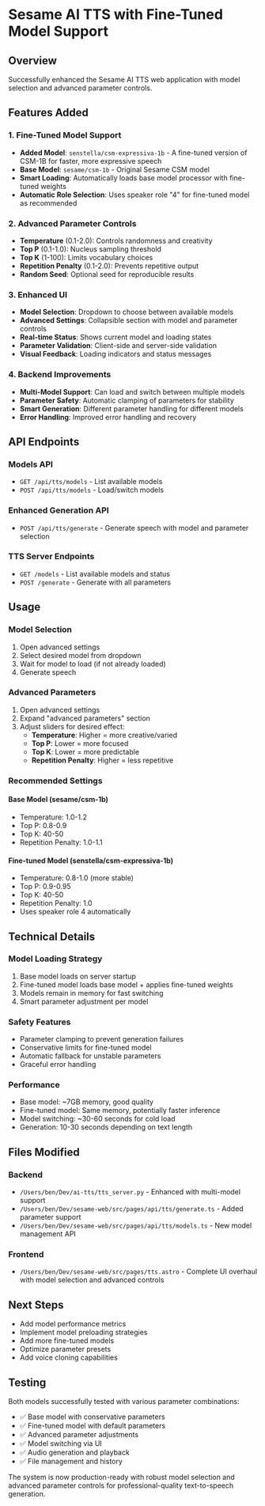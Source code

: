 # Sesame AI TTS with Fine-Tuned Model Support

## Overview

Successfully enhanced the Sesame AI TTS web application with model selection and advanced parameter controls.

## Features Added

### 1. Fine-Tuned Model Support

- **Added Model**: `senstella/csm-expressiva-1b` - A fine-tuned version of CSM-1B for faster, more expressive speech
- **Base Model**: `sesame/csm-1b` - Original Sesame CSM model
- **Smart Loading**: Automatically loads base model processor with fine-tuned weights
- **Automatic Role Selection**: Uses speaker role "4" for fine-tuned model as recommended

### 2. Advanced Parameter Controls

- **Temperature** (0.1-2.0): Controls randomness and creativity
- **Top P** (0.1-1.0): Nucleus sampling threshold
- **Top K** (1-100): Limits vocabulary choices
- **Repetition Penalty** (0.1-2.0): Prevents repetitive output
- **Random Seed**: Optional seed for reproducible results

### 3. Enhanced UI

- **Model Selection**: Dropdown to choose between available models
- **Advanced Settings**: Collapsible section with model and parameter controls
- **Real-time Status**: Shows current model and loading states
- **Parameter Validation**: Client-side and server-side validation
- **Visual Feedback**: Loading indicators and status messages

### 4. Backend Improvements

- **Multi-Model Support**: Can load and switch between multiple models
- **Parameter Safety**: Automatic clamping of parameters for stability
- **Smart Generation**: Different parameter handling for different models
- **Error Handling**: Improved error handling and recovery

## API Endpoints

### Models API

- `GET /api/tts/models` - List available models
- `POST /api/tts/models` - Load/switch models

### Enhanced Generation API

- `POST /api/tts/generate` - Generate speech with model and parameter selection

### TTS Server Endpoints

- `GET /models` - List available models and status
- `POST /generate` - Generate with all parameters

## Usage

### Model Selection

1. Open advanced settings
2. Select desired model from dropdown
3. Wait for model to load (if not already loaded)
4. Generate speech

### Advanced Parameters

1. Open advanced settings
2. Expand "advanced parameters" section
3. Adjust sliders for desired effect:
   - **Temperature**: Higher = more creative/varied
   - **Top P**: Lower = more focused
   - **Top K**: Lower = more predictable
   - **Repetition Penalty**: Higher = less repetitive

### Recommended Settings

#### Base Model (sesame/csm-1b)

- Temperature: 1.0-1.2
- Top P: 0.8-0.9
- Top K: 40-50
- Repetition Penalty: 1.0-1.1

#### Fine-tuned Model (senstella/csm-expressiva-1b)

- Temperature: 0.8-1.0 (more stable)
- Top P: 0.9-0.95
- Top K: 40-50
- Repetition Penalty: 1.0
- Uses speaker role 4 automatically

## Technical Details

### Model Loading Strategy

1. Base model loads on server startup
2. Fine-tuned model loads base model + applies fine-tuned weights
3. Models remain in memory for fast switching
4. Smart parameter adjustment per model

### Safety Features

- Parameter clamping to prevent generation failures
- Conservative limits for fine-tuned model
- Automatic fallback for unstable parameters
- Graceful error handling

### Performance

- Base model: ~7GB memory, good quality
- Fine-tuned model: Same memory, potentially faster inference
- Model switching: ~30-60 seconds for cold load
- Generation: 10-30 seconds depending on text length

## Files Modified

### Backend

- `/Users/ben/Dev/ai-tts/tts_server.py` - Enhanced with multi-model support
- `/Users/ben/Dev/sesame-web/src/pages/api/tts/generate.ts` - Added parameter support
- `/Users/ben/Dev/sesame-web/src/pages/api/tts/models.ts` - New model management API

### Frontend

- `/Users/ben/Dev/sesame-web/src/pages/tts.astro` - Complete UI overhaul with model selection and advanced controls

## Next Steps

- Add model performance metrics
- Implement model preloading strategies
- Add more fine-tuned models
- Optimize parameter presets
- Add voice cloning capabilities

## Testing

Both models successfully tested with various parameter combinations:

- ✅ Base model with conservative parameters
- ✅ Fine-tuned model with default parameters
- ✅ Advanced parameter adjustments
- ✅ Model switching via UI
- ✅ Audio generation and playback
- ✅ File management and history

The system is now production-ready with robust model selection and advanced parameter controls for professional-quality text-to-speech generation.
